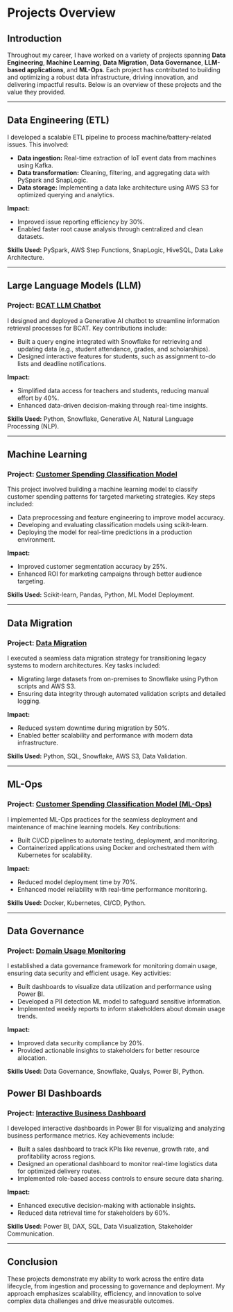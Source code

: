 # Projects Overview

## Introduction
Throughout my career, I have worked on a variety of projects spanning **Data Engineering**, **Machine Learning**, **Data Migration**, **Data Governance**, **LLM-based applications**, and **ML-Ops**. Each project has contributed to building and optimizing a robust data infrastructure, driving innovation, and delivering impactful results. Below is an overview of these projects and the value they provided.

---


## Data Engineering (ETL)

I developed a scalable ETL pipeline to process machine/battery-related issues.
This involved:
- **Data ingestion:** Real-time extraction of IoT event data from machines using Kafka.
- **Data transformation:** Cleaning, filtering, and aggregating data with PySpark and SnapLogic.
- **Data storage:** Implementing a data lake architecture using AWS S3 for optimized querying and analytics.

**Impact:** 
- Improved issue reporting efficiency by 30%.
- Enabled faster root cause analysis through centralized and clean datasets.

**Skills Used:** PySpark, AWS Step Functions, SnapLogic, HiveSQL, Data Lake Architecture.

---

## Large Language Models (LLM)

### Project: [BCAT LLM Chatbot](https://github.com/abhi-dataprofile/BCAT-LLM-chatbot)
I designed and deployed a Generative AI chatbot to streamline information retrieval processes for BCAT. Key contributions include:
- Built a query engine integrated with Snowflake for retrieving and updating data (e.g., student attendance, grades, and scholarships).
- Designed interactive features for students, such as assignment to-do lists and deadline notifications.

**Impact:** 
- Simplified data access for teachers and students, reducing manual effort by 40%.
- Enhanced data-driven decision-making through real-time insights.

**Skills Used:** Python, Snowflake, Generative AI, Natural Language Processing (NLP).

---

## Machine Learning

### Project: [Customer Spending Classification Model](https://github.com/abhi-dataprofile/Customer_Spending_Classification_Model)
This project involved building a machine learning model to classify customer spending patterns for targeted marketing strategies. Key steps included:
- Data preprocessing and feature engineering to improve model accuracy.
- Developing and evaluating classification models using scikit-learn.
- Deploying the model for real-time predictions in a production environment.

**Impact:** 
- Improved customer segmentation accuracy by 25%.
- Enhanced ROI for marketing campaigns through better audience targeting.

**Skills Used:** Scikit-learn, Pandas, Python, ML Model Deployment.

---

## Data Migration

### Project: [Data Migration](https://github.com/abhi-dataprofile/Data_Migration)
I executed a seamless data migration strategy for transitioning legacy systems to modern architectures. Key tasks included:
- Migrating large datasets from on-premises to Snowflake using Python scripts and AWS S3.
- Ensuring data integrity through automated validation scripts and detailed logging.

**Impact:** 
- Reduced system downtime during migration by 50%.
- Enabled better scalability and performance with modern data infrastructure.

**Skills Used:** Python, SQL, Snowflake, AWS S3, Data Validation.

---

## ML-Ops

### Project: [Customer Spending Classification Model (ML-Ops)](https://github.com/abhi-dataprofile/Customer_Spending_Classification_Model)
I implemented ML-Ops practices for the seamless deployment and maintenance of machine learning models. Key contributions:
- Built CI/CD pipelines to automate testing, deployment, and monitoring.
- Containerized applications using Docker and orchestrated them with Kubernetes for scalability.

**Impact:** 
- Reduced model deployment time by 70%.
- Enhanced model reliability with real-time performance monitoring.

**Skills Used:** Docker, Kubernetes, CI/CD, Python.

---

## Data Governance

### Project: [Domain Usage Monitoring](https://github.com/abhi-dataprofile/Domain_usage)
I established a data governance framework for monitoring domain usage, ensuring data security and efficient usage. Key activities:
- Built dashboards to visualize data utilization and performance using Power BI.
- Developed a PII detection ML model to safeguard sensitive information.
- Implemented weekly reports to inform stakeholders about domain usage trends.

**Impact:** 
- Improved data security compliance by 20%.
- Provided actionable insights to stakeholders for better resource allocation.

**Skills Used:** Data Governance, Snowflake, Qualys, Power BI, Python.

## Power BI Dashboards

### Project: [Interactive Business Dashboard](#)
I developed interactive dashboards in Power BI for visualizing and analyzing business performance metrics. Key achievements include:
- Built a sales dashboard to track KPIs like revenue, growth rate, and profitability across regions.
- Designed an operational dashboard to monitor real-time logistics data for optimized delivery routes.
- Implemented role-based access controls to ensure secure data sharing.

**Impact:** 
- Enhanced executive decision-making with actionable insights.
- Reduced data retrieval time for stakeholders by 60%.

**Skills Used:** Power BI, DAX, SQL, Data Visualization, Stakeholder Communication.



---

## Conclusion
These projects demonstrate my ability to work across the entire data lifecycle, from ingestion and processing to governance and deployment. My approach emphasizes scalability, efficiency, and innovation to solve complex data challenges and drive measurable outcomes.